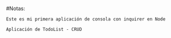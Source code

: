 #Notas:


```
Este es mi primera aplicación de consola con inquirer en Node

Aplicación de TodoList - CRUD

```
